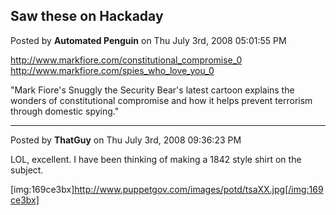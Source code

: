 ## Saw these on Hackaday
Posted by **Automated Penguin** on Thu July 3rd, 2008 05:01:55 PM

<!-- m --><a class="postlink" href="http://www.markfiore.com/constitutional_compromise_0">http://www.markfiore.com/constitutional_compromise_0</a><!-- m -->

<!-- m --><a class="postlink" href="http://www.markfiore.com/spies_who_love_you_0">http://www.markfiore.com/spies_who_love_you_0</a><!-- m -->

"Mark Fiore's Snuggly the Security Bear's latest cartoon explains the wonders of constitutional compromise and how it helps prevent terrorism through domestic spying."

--------------------------------------------------------------------------------

Posted by **ThatGuy** on Thu July 3rd, 2008 09:36:23 PM

LOL, excellent. I have been thinking of making a 1842 style shirt on the subject.

[img:169ce3bx]http://www.puppetgov.com/images/potd/tsaXX.jpg[/img:169ce3bx]
